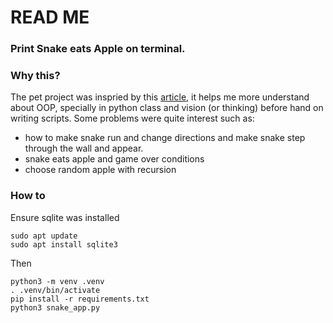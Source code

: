 # READ ME

### Print Snake eats Apple on terminal.

### Why this?
The pet project was inspried by this [article](https://robertheaton.com/2018/12/02/programming-project-5-snake/), it helps me more understand about OOP, specially in python class and vision (or thinking) before hand on writing scripts. Some problems were quite interest such as:

* how to make snake run and change directions and make snake step through the wall and appear.
* snake eats apple and game over conditions
* choose random apple with recursion

### How to
Ensure sqlite was installed
```
sudo apt update
sudo apt install sqlite3
```
Then 
```
python3 -m venv .venv
. .venv/bin/activate
pip install -r requirements.txt
python3 snake_app.py
```

